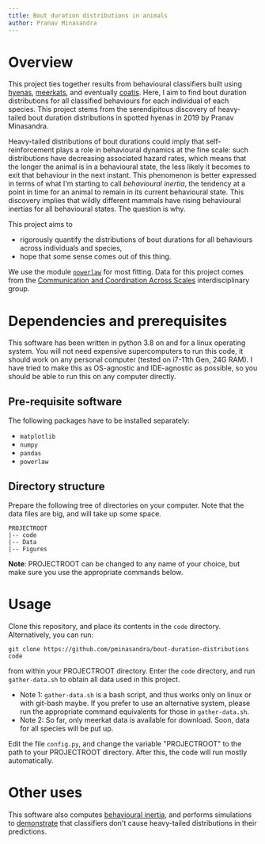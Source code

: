 ```yaml
---
title: Bout duration distributions in animals
author: Pranav Minasandra
---
```


# Overview

This project ties together results from behavioural classifiers built using [hyenas](https://github.com/pminasandra/hyena-acc), [meerkats](https://github.com/amlan-nayak/meerkat-box), and eventually [coatis](https://github.com/pminasandra/Coati_ACC_Pipeline).
Here, I aim to find bout duration distributions for all classified behaviours for each individual of each species.
This project stems from the serendipitous discovery of heavy-tailed bout duration distributions in spotted hyenas in 2019 by Pranav Minasandra. 

Heavy-tailed distributions of bout durations could imply that self-reinforcement plays a role in behavioural dynamics at the fine scale:
such distributions have decreasing associated hazard rates, which means that the longer the animal is in a behavioural state, the less likely it becomes to exit that behaviour in the next instant.
This phenomenon is better expressed in terms of what I'm starting to call *behavioural inertia*, the tendency at a point in time for an animal to remain in its current behavioural state.
This discovery implies that wildly different mammals have rising behavioural inertias for all behavioural states.
The question is why.

This project aims to

- rigorously quantify the distributions of bout durations for all behaviours across individuals and species,
- hope that some sense comes out of this thing. 

We use the module [`powerlaw`](https://journals.plos.org/plosone/article?id=10.1371/journal.pone.0085777) for most fitting.
Data for this project comes from the [Communication and Coordination Across Scales](https://www.movecall.group/) interdisciplinary group.


# Dependencies and prerequisites

This software has been written in python 3.8 on and for a linux operating system.
You will not need expensive supercomputers to run this code, it should work on any personal computer (tested on i7-11th Gen, 24G RAM).
I have tried to make this as OS-agnostic and IDE-agnostic as possible, so you should be able to run this on any computer directly.

## Pre-requisite software

The following packages have to be installed separately:

- `matplotlib`
- `numpy`
- `pandas`
- `powerlaw`

## Directory structure

Prepare the following tree of directories  on your computer.
Note that the data files are big, and will take up some space.

```
PROJECTROOT
|-- code
|-- Data
|-- Figures
```

**Note**: PROJECTROOT can be changed to any name of your choice, but make sure you use the appropriate commands below.

# Usage

Clone this repository, and place its contents in the `code` directory.
Alternatively, you can run:

`git clone https://github.com/pminasandra/bout-duration-distributions code`

from within your PROJECTROOT directory.
Enter the `code` directory, and run `gather-data.sh` to obtain all data used in this project.

- Note 1: `gather-data.sh` is a bash script, and thus works only on linux or with git-bash maybe.
If you prefer to use an alternative system, please run the appropriate command equivalents for those in `gather-data.sh`.
- Note 2: So far, only meerkat data is available for download. 
Soon, data for all species will be put up.

Edit the file `config.py`, and change the variable "PROJECTROOT" to the path to your PROJECTROOT directory.
After this, the code will run mostly automatically.

# Other uses

This software also computes [behavioural inertia](docs/behavioural-inertia.md), and performs simulations to 
[demonstrate](docs/simulations.md) that classifiers don't cause heavy-tailed distributions in their predictions.
